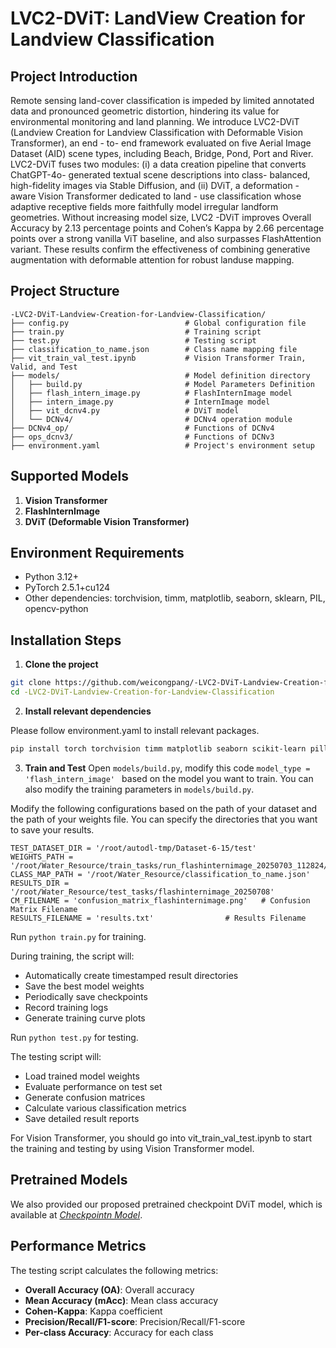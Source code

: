 # LVC2-DViT: LandView Creation for Landview Classification

## Project Introduction

Remote sensing land-cover classification is impeded by limited annotated data and pronounced geometric distortion, hindering its value for environmental monitoring and land planning. We introduce LVC2-DViT (Landview Creation for Landview Classification with Deformable Vision Transformer), an end - to- end framework evaluated on five Aerial Image Dataset (AID) scene types, including Beach, Bridge, Pond, Port and River. LVC2-DViT fuses two modules: (i) a data creation pipeline that converts ChatGPT-4o- generated textual scene descriptions into class- balanced, high-fidelity images via Stable Diffusion, and (ii) DViT, a deformation - aware Vision Transformer dedicated to land - use 
classification whose adaptive receptive fields more faithfully model irregular landform geometries. Without increasing model size, LVC2 -DViT improves Overall Accuracy by 2.13 percentage points and Cohen’s Kappa by 2.66 percentage points over a strong vanilla ViT baseline, and also surpasses FlashAttention variant. These results confirm the effectiveness of combining generative augmentation with deformable attention for robust landuse mapping. 

## Project Structure

```
-LVC2-DViT-Landview-Creation-for-Landview-Classification/
├── config.py                          # Global configuration file
├── train.py                           # Training script
├── test.py                            # Testing script
├── classification_to_name.json        # Class name mapping file
├── vit_train_val_test.ipynb           # Vision Transformer Train, Valid, and Test
├── models/                            # Model definition directory
│   ├── build.py                       # Model Parameters Definition
│   ├── flash_intern_image.py          # FlashInternImage model
│   ├── intern_image.py                # InternImage model
│   ├── vit_dcnv4.py                   # DViT model
│   └── DCNv4/                         # DCNv4 operation module
├── DCNv4_op/                          # Functions of DCNv4
├── ops_dcnv3/                         # Functions of DCNv3
├── environment.yaml                   # Project's environment setup
```


## Supported Models

1. **Vision Transformer**
2. **FlashInternImage**
3. **DViT (Deformable Vision Transformer)**



## Environment Requirements

- Python 3.12+
- PyTorch 2.5.1+cu124
- Other dependencies: torchvision, timm, matplotlib, seaborn, sklearn, PIL, opencv-python

## Installation Steps

1. **Clone the project**
```bash
git clone https://github.com/weicongpang/-LVC2-DViT-Landview-Creation-for-Landview-Classification.git
cd -LVC2-DViT-Landview-Creation-for-Landview-Classification
```

2. **Install relevant dependencies**

Please follow environment.yaml to install relevant packages. 
```bash
pip install torch torchvision timm matplotlib seaborn scikit-learn pillow opencv-python
```

3. **Train and Test** 
Open ```models/build.py```, modify this code ```model_type = 'flash_intern_image' ``` based on the model you want to train.
You can also modify the training parameters in ```models/build.py```.

Modify the following configurations based on the path of your dataset and the path of your weights file.
You can specify the directories that you want to save your results. 
```
TEST_DATASET_DIR = '/root/autodl-tmp/Dataset-6-15/test'
WEIGHTS_PATH = '/root/Water_Resource/train_tasks/run_flashinternimage_20250703_112824/checkpoint_epoch_50.pth'
CLASS_MAP_PATH = '/root/Water_Resource/classification_to_name.json'
RESULTS_DIR = '/root/Water_Resource/test_tasks/flashinternimage_20250708'
CM_FILENAME = 'confusion_matrix_flashinternimage.png'   # Confusion Matrix Filename
RESULTS_FILENAME = 'results.txt'                # Results Filename
```

Run ```python train.py``` for training.

During training, the script will:
- Automatically create timestamped result directories
- Save the best model weights
- Periodically save checkpoints
- Record training logs
- Generate training curve plots


Run ```python test.py``` for testing. 

The testing script will:
- Load trained model weights
- Evaluate performance on test set
- Generate confusion matrices
- Calculate various classification metrics
- Save detailed result reports

For Vision Transformer, you should go into vit_train_val_test.ipynb to start the training and testing by using Vision Transformer model. 

## Pretrained Models
We also provided our proposed pretrained checkpoint DViT model, which is available at *[Checkpointn Model](https://drive.google.com/file/d/14cEaFWWmT0-B8wrZdbLROYxWx3HjpTdJ/view?usp=sharing)*.

## Performance Metrics

The testing script calculates the following metrics:
- **Overall Accuracy (OA)**: Overall accuracy
- **Mean Accuracy (mAcc)**: Mean class accuracy
- **Cohen-Kappa**: Kappa coefficient
- **Precision/Recall/F1-score**: Precision/Recall/F1-score
- **Per-class Accuracy**: Accuracy for each class






